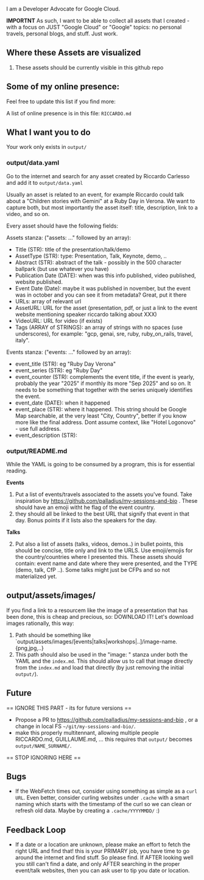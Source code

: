 I am a Developer Advocate for Google Cloud.

**IMPORTNT** As such, I want to be able to collect all assets that I created - with a focus on JUST "Google Cloud" or "Google" topics: no personal travels, personal blogs, and stuff. Just work.

## Where these Assets are visualized

1. These assets should be currently visible in this github repo


## Some of my online presence:

Feel free to update this list if you find more:

A list of online presence is in this file: `RICCARDO.md`

## What I want you to do

Your work only exists in `output/`


### output/data.yaml

Go to the internet and search for any asset created by Riccardo Carlesso and add it to `output/data.yaml`

Usually an asset is related to an event, for example Riccardo could talk about a "Children stories with Gemini" at a Ruby Day in Verona. We want to capture both, but most importantly the asset itself: title, description, link to a video, and so on.

Every asset should have the following fields:

Assets stanza: ("assets: ..." followed by an array):

* Title (STR): title of the presentation/talk/demo
* AssetType (STR): type: Presentation, Talk, Keynote, demo, ..
* Abstract (STR): abstract of the talk - possibly in the 500 character ballpark (but use whatever you have)
* Publication Date (DATE): when was this info published, video published, website published.
* Event Date (Date): maybe it was published in november, but the event was in october and you can see it from metadata? Great, put it there
* URLs: array of relevant url
* AssetURL: URL for the asset (presentation, pdf, or just a link to the event website mentioning speaker riccardo talking about XXX)
* VideoURL: URL for video (if exists)
* Tags (ARRAY of STRINGS): an array of strings with no spaces (use underscores), for example: "gcp, genai, sre, ruby, ruby_on_rails, travel, italy".

Events stanza: ("events: ..." followed by an array):
* event_title (STR): eg "Ruby Day Verona"
* event_series (STR): eg "Ruby Day"
* event_counter (STR): complements the event title, if the event is yearly, probably the year "2025" if monthly its more "Sep 2025" and so on. It needs to be something that together with the series uniquely identifies the event.
* event_date (DATE): when it happened
* event_place (STR): where it happened. This string should be Google Map searchable, at the very least "City, Country", better if you know more like the final address. Dont assume context, like "Hotel Logonovo" - use full address.
* event_description (STR):

### output/README.md

While the YAML is going to be consumed by a program, this is for essential reading.

**Events**

1. Put a list of events/travels associated to the assets you've found. Take inspiration by https://github.com/palladius/my-sessions-and-bio . These should have an emoji witht he flag of the event country.
2. they should all be linked to the best URL that signify that event in that day. Bonus points if it lists also the speakers for the day.

**Talks**

2. Put also a list of assets (talks, videos, demos..) in bullet points, this should be concise, title only and link to the URLS. Use emoji/emojis for the country/countries where I presented this. These assets should contain: event name and date where they were presented, and the TYPE (demo, talk, CfP ..). Some talks might just be CFPs and so not materialized yet.


## output/assets/images/

If you find a link to a resourcem like the image of a presentation that has been done, this is cheap and precious, so: DOWNLOAD IT! Let's download images rationally, this way:

1. Path should be something like `output/assets/images/[events|talks|workshops|..]/image-name.{png,jpg,..}
2. This path should also be used in the "image: " stanza under both the YAML and the `index.md`. This should allow us to call that image directly from the `index.md` and load that directly (by just removing the initial `output/`).

## Future

<IGNORE>
== IGNORE THIS PART - its for future versions ==

* Propose a PR to https://github.com/palladius/my-sessions-and-bio , or a change in local FS `~/git/my-sessions-and-bio/`.
* make this properly multitennant, allowing multiple people RICCARDO.md, GUILLAUME.md, ... this requires that `output/` becomes `output/NAME_SURNAME/`.

== STOP IGNORING HERE ==
</IGNORE>

## Bugs

* If the WebFetch times out, consider using something as simple as a `curl URL`. Even better,
  consider curling websites under `.cache` with a smart naming which starts with the timestamp of the curl so we can clean or refresh old data. Maybe by creating a `.cache/YYYYMMDD/` :)

## Feedback Loop

* If a date or a location are unknown, please make an effort to fetch the right URL and find that! this is your PRIMARY job, you have time to go around the internet and find stuff. So please find. If AFTER looking well you still can't find a date, and only AFTER searching in the proper event/talk websites, then you can ask user to tip you date or location.
